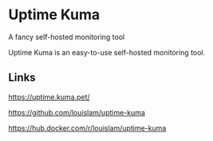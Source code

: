 # Uptime Kuma

A fancy self-hosted monitoring tool

Uptime Kuma is an easy-to-use self-hosted monitoring tool.

## Links

<https://uptime.kuma.pet/>

<https://github.com/louislam/uptime-kuma>

<https://hub.docker.com/r/louislam/uptime-kuma>
